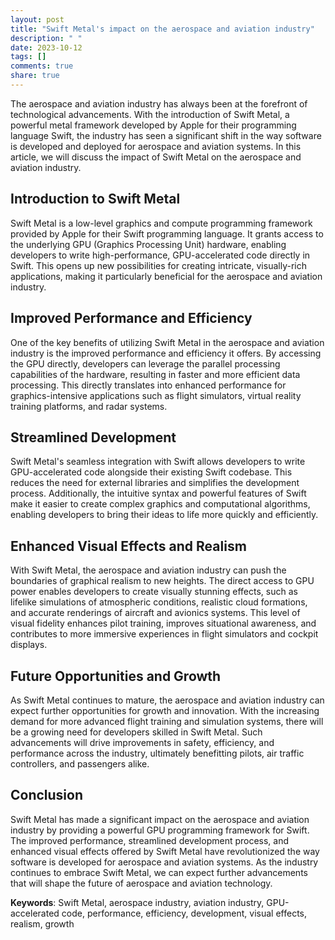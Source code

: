 ```yaml
---
layout: post
title: "Swift Metal's impact on the aerospace and aviation industry"
description: " "
date: 2023-10-12
tags: []
comments: true
share: true
---
```


The aerospace and aviation industry has always been at the forefront of technological advancements. With the introduction of Swift Metal, a powerful metal framework developed by Apple for their programming language Swift, the industry has seen a significant shift in the way software is developed and deployed for aerospace and aviation systems. In this article, we will discuss the impact of Swift Metal on the aerospace and aviation industry.

## Introduction to Swift Metal

Swift Metal is a low-level graphics and compute programming framework provided by Apple for their Swift programming language. It grants access to the underlying GPU (Graphics Processing Unit) hardware, enabling developers to write high-performance, GPU-accelerated code directly in Swift. This opens up new possibilities for creating intricate, visually-rich applications, making it particularly beneficial for the aerospace and aviation industry.

## Improved Performance and Efficiency

One of the key benefits of utilizing Swift Metal in the aerospace and aviation industry is the improved performance and efficiency it offers. By accessing the GPU directly, developers can leverage the parallel processing capabilities of the hardware, resulting in faster and more efficient data processing. This directly translates into enhanced performance for graphics-intensive applications such as flight simulators, virtual reality training platforms, and radar systems.

## Streamlined Development

Swift Metal's seamless integration with Swift allows developers to write GPU-accelerated code alongside their existing Swift codebase. This reduces the need for external libraries and simplifies the development process. Additionally, the intuitive syntax and powerful features of Swift make it easier to create complex graphics and computational algorithms, enabling developers to bring their ideas to life more quickly and efficiently.

## Enhanced Visual Effects and Realism

With Swift Metal, the aerospace and aviation industry can push the boundaries of graphical realism to new heights. The direct access to GPU power enables developers to create visually stunning effects, such as lifelike simulations of atmospheric conditions, realistic cloud formations, and accurate renderings of aircraft and avionics systems. This level of visual fidelity enhances pilot training, improves situational awareness, and contributes to more immersive experiences in flight simulators and cockpit displays.

## Future Opportunities and Growth

As Swift Metal continues to mature, the aerospace and aviation industry can expect further opportunities for growth and innovation. With the increasing demand for more advanced flight training and simulation systems, there will be a growing need for developers skilled in Swift Metal. Such advancements will drive improvements in safety, efficiency, and performance across the industry, ultimately benefitting pilots, air traffic controllers, and passengers alike.

## Conclusion

Swift Metal has made a significant impact on the aerospace and aviation industry by providing a powerful GPU programming framework for Swift. The improved performance, streamlined development process, and enhanced visual effects offered by Swift Metal have revolutionized the way software is developed for aerospace and aviation systems. As the industry continues to embrace Swift Metal, we can expect further advancements that will shape the future of aerospace and aviation technology.

**Keywords**: Swift Metal, aerospace industry, aviation industry, GPU-accelerated code, performance, efficiency, development, visual effects, realism, growth